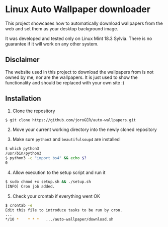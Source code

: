 # Linux Auto Wallpaper downloader

This project showcases how to automatically download wallpapers from the web and set them as your desktop background image.

It was developed and tested only on Linux Mint 18.3 Sylvia. There is no guarantee if it will work on any other system.

## Disclaimer

The website used in this project to download the wallpapers from is not owned by me, nor are the wallpapers.
It is just used to show the functionality and should be replaced with your own site :)

## Installation

1. Clone the repository

```bash
$ git clone https://github.com/joroGER/auto-wallpapers.git
```

2. Move your current working directory into the newly cloned repository

3. Make sure `python3` and `beautifulsoup4` are installed

```bash
$ which python3
/usr/bin/python3
$ python3 -c "import bs4" && echo $?
0
```

4. Allow execution to the setup script and run it

```bash
$ sudo chmod +x setup.sh && ./setup.sh
[INFO] Cron job added.
```

5. Check your crontab if everything went OK

```bash
$ crontab -e
Edit this file to introduce tasks to be run by cron.
...
*/10 *    * * *   .../auto-wallpaper/download.sh

```